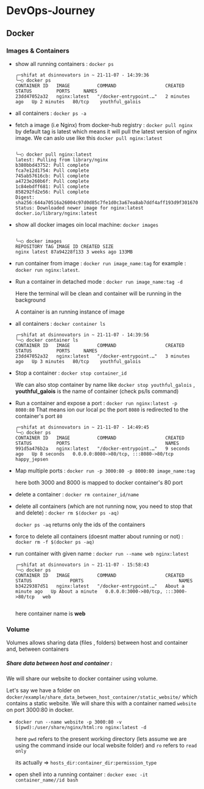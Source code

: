 # DevOps-Journey

## Docker

### Images & Containers

- show all running containers : `docker ps`

  ```
  ╭─shifat at dsinnovators in ~ 21-11-07 - 14:39:36
  ╰─○ docker ps
  CONTAINER ID   IMAGE          COMMAND                  CREATED         STATUS         PORTS     NAMES
  23dd47052a32   nginx:latest   "/docker-entrypoint.…"   2 minutes ago   Up 2 minutes   80/tcp    youthful_galois

  ```

- all containers : `docker ps -a`
- fetch a image (i.e Nginx) from docker-hub registry : `docker pull nginx`
  by default tag is latest which means it will pull the latest version of nginx image. We can aslo use like this `docker pull nginx:latest`

  ```

  ╰─○ docker pull nginx:latest
  latest: Pulling from library/nginx
  b380bbd43752: Pull complete
  fca7e12d1754: Pull complete
  745ab57616cb: Pull complete
  a4723e260b6f: Pull complete
  1c84ebdff681: Pull complete
  858292fd2e56: Pull complete
  Digest: sha256:644a70516a26004c97d0d85c7fe1d0c3a67ea8ab7ddf4aff193d9f301670cf36
  Status: Downloaded newer image for nginx:latest
  docker.io/library/nginx:latest

  ```

- show all docker images oin local machine: `docker images`

  ```

  ╰─○ docker images
  REPOSITORY TAG IMAGE ID CREATED SIZE
  nginx latest 87a94228f133 3 weeks ago 133MB

  ```

- run container from image : `docker run image_name:tag`
  for example : `docker run nginx:latest`.
- Run a container in detached mode : `docker run image_name:tag -d`

  Here the terminal will be clean and container will be running in the background

  A container is an running instance of image

- all containers : `docker container ls`

  ```
  ╭─shifat at dsinnovators in ~ 21-11-07 - 14:39:56
  ╰─○ docker container ls
  CONTAINER ID   IMAGE          COMMAND                  CREATED         STATUS         PORTS     NAMES
  23dd47052a32   nginx:latest   "/docker-entrypoint.…"   3 minutes ago   Up 3 minutes   80/tcp    youthful_galois

  ```

- Stop a container : `docker stop container_id`

  We can also stop container by name like `docker stop youthful_galois` , **youthful_galois** is the name of container (check ps/ls command)

- Run a container and expose a port : `docker run nginx:latest -p 8080:80`
  That means ion our local pc the port `8080` is redirected to the container's port `80`

  ```
  ╭─shifat at dsinnovators in ~ 21-11-07 - 14:49:45
  ╰─○ docker ps
  CONTAINER ID   IMAGE          COMMAND                  CREATED         STATUS         PORTS                                   NAMES
  991d5a476b2a   nginx:latest   "/docker-entrypoint.…"   9 seconds ago   Up 8 seconds   0.0.0.0:8080->80/tcp, :::8080->80/tcp   happy_jepsen

  ```

- Map multiple ports : `docker run -p 3000:80 -p 8000:80 image_name:tag `

  here both 3000 and 8000 is mapped to docker container's 80 port

- delete a container : `docker rm container_id/name`
- delete all containers (which are not running now, you need to stop that and delete) : `docker rm $(docker ps -aq)`

  `docker ps -aq` returns only the ids of the containers

- force to delete all containers (doesnt matter about running or not) : `docker rm -f $(docker ps -aq)`

- run container with given name : `docker run --name web nginx:latest`

  ```
  ╭─shifat at dsinnovators in ~ 21-11-07 - 15:58:43
  ╰─○ docker ps
  CONTAINER ID   IMAGE          COMMAND                  CREATED              STATUS              PORTS                                   NAMES
  b34229387d51   nginx:latest   "/docker-entrypoint.…"   About a minute ago   Up About a minute   0.0.0.0:3000->80/tcp, :::3000->80/tcp   web


  ```

  here container name is **web**

### Volume

Volumes allows sharing data (files , folders) between host and container and, between containers

##### Share data between host and container :

We will share our website to docker container using volume.

Let's say we have a folder on `docker/example/share_data_between_host_container/static_website/` which contains a static website. We will share this with a container named `website` on port 3000:80 in docker.

- `docker run --name website -p 3000:80 -v $(pwd):/user/share/nginx/html:ro nginx:latest -d`

  here `pwd` refers to the present working directory (lets assume we are using the command inside our local website folder) and `ro` refers to `read only`

  its actually => `hosts_dir:container_dir:permission_type`

- open shell into a running container : `docker exec -it container_name//id bash`
